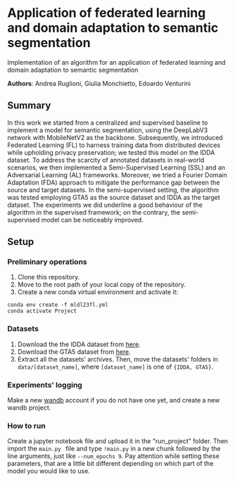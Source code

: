 # Application of federated learning and domain adaptation to semantic segmentation

Implementation of an algorithm for an application of federated learning and domain adaptation to semantic segmentation

**Authors**: Andrea Ruglioni, Giulia Monchietto, Edoardo Venturini

## Summary

In this work we started from a centralized and supervised baseline to implement a model for semantic segmentation, using the DeepLabV3 network with MobileNetV2 as the backbone. Subsequently, we introduced Federated Learning (FL) to harness training data from distributed devices while upholding privacy preservation; we tested this model on the IDDA dataset. To address the scarcity of annotated datasets in real-world scenarios, we then implemented a Semi-Supervised Learning (SSL) and an Adversarial Learning (AL) frameworks. Moreover, we tried a Fourier Domain Adaptation (FDA) approach to mitigate the performance gap between the source and target datasets. In the semi-supervised setting, the algorithm was tested employing GTA5 as the source dataset and IDDA as the target dataset. The experiments we did underline a good behaviour of the algorithm in the supervised framework; on the contrary, the semi-supervised model can be noticeably improved.

## Setup

### Preliminary operations

1) Clone this repository.
2) Move to the root path of your local copy of the repository.
3) Create a new conda virtual environment and activate it:
```
conda env create -f mldl23fl.yml
conda activate Project
```

### Datasets

1) Download the the IDDA dataset from [here](https://mega.nz/file/yBwVGR6A#z2AyGYdsuHERRY67i6JKxhK9cbgVwhYWp4PyrrITbMQ).
2) Download the GTA5 dataset from [here](https://mega.nz/file/ERkiQBaY#h-wktK7U7MpIG5nf-rMWF7d76NEM5ae_MrAmELftNR0).
5) Extract all the datasets' archives. Then, move the datasets' folders in ```data/[dataset_name]```, 
where ```[dataset_name]``` is one of ```{IDDA, GTA5}```.

### Experiments' logging

Make a new [wandb](https://wandb.ai/site) account if you do not have one yet, and create a new wandb project.

### How to run

Create a jupyter notebook file and upload it in the "run_project" folder. Then import the ```main.py ``` file and type ```!main.py``` in a new chunk followed by the line arguments, just like ```--num_epochs 9```. Pay attention while setting these parameters, that are a little bit different depending on which part of the model you would like to use.
